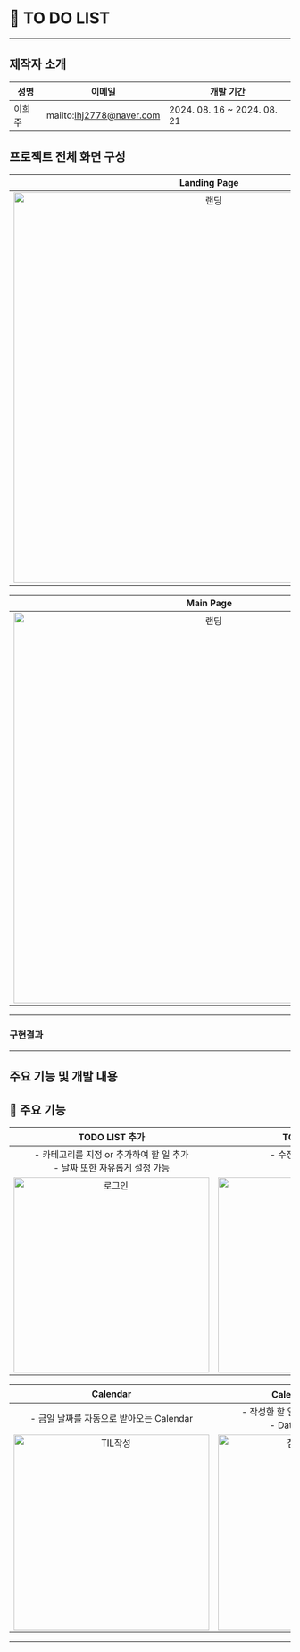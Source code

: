 # 📝 TO DO LIST

---

## 제작자 소개

| 성명 | 이메일 | 개발 기간 |
| --- | --- | --- |
| 이희주 | mailto:lhj2778@naver.com | 2024. 08. 16 ~ 2024. 08. 21 |

## 프로젝트 전체 화면 구성
|Landing Page|
|:--:|
|<img width="700" alt="랜딩" src="https://github.com/user-attachments/assets/ec13f8a3-3943-4458-b2b3-cbc2f92146fd">|

|Main Page|
|:--:|
|<img width="700" alt="랜딩" src="https://github.com/user-attachments/assets/e1743a18-3636-49e1-899c-c2fb6699275e">|

---

### 구현결과

---

## 주요 기능 및 개발 내용

## 🧩 주요 기능
|TODO LIST 추가|TODO LIST 완료|
|:--:|:--:|
|- 카테고리를 지정 or 추가하여 할 일 추가<br/>- 날짜 또한 자유롭게 설정 가능<br/> |- 수정 및 완료 체크 가능<br/>- 삭제 가능|
|<img width="350" alt="로그인" src="https://github.com/user-attachments/assets/b0970f52-e4ba-4666-8834-2f204db4aef7">|<img width="350" alt="회원가입" src="https://github.com/user-attachments/assets/11953c5d-a791-4e37-8677-de2bab07060c">|

|Calendar|Calendar와 LIST 연동|
|:--:|:--:|
|- 금일 날짜를 자동으로 받아오는 Calendar<br/> |- 작성한 할 일과 Calendar가 서로 연동<br/>- Data 없을 경우 미표시|
|<img width="350" alt="TIL작성" src="https://github.com/user-attachments/assets/e4a9240b-40be-44be-b063-6e006367202e">|<img width="350" alt="참고자료및코멘트" src="https://github.com/user-attachments/assets/318b122c-06d2-4289-95ce-3e28c3e34cc6">|


---


